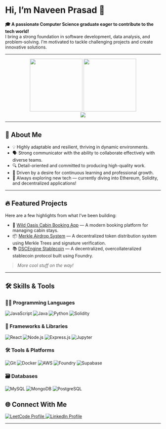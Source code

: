 # Hi, I’m Naveen Prasad 👋  

**🎓 A passionate Computer Science graduate eager to contribute to the tech world!**  
I bring a strong foundation in software development, data analysis, and problem-solving. I'm motivated to tackle challenging projects and create innovative solutions.  

---

<div align="center">
  <img src="https://github-readme-stats.vercel.app/api?username=naveenprasad07&show_icons=true&theme=dark" height="170" />
  <img src="https://github-readme-stats.vercel.app/api/top-langs/?username=naveenprasad07&layout=compact&theme=dark" height="170" />
</div>

<div align="center">
  <img src="https://github-readme-streak-stats.herokuapp.com/?user=naveenprasad07&theme=dark&hide_border=true" />
</div>

---

## 🌟 About Me  
- 💡 Highly adaptable and resilient, thriving in dynamic environments.  
- 🗣️ Strong communicator with the ability to collaborate effectively with diverse teams.  
- 🔍 Detail-oriented and committed to producing high-quality work.  
- 🚀 Driven by a desire for continuous learning and professional growth.  
- 🧠 Always exploring new tech — currently diving into Ethereum, Solidity, and decentralized applications!

---

## 🔥 Featured Projects  

Here are a few highlights from what I’ve been building:

- 🚪 [Wild Oasis Cabin Booking App](https://github.com/naveenprasad07/wild-oasis) — A modern booking platform for managing cabin stays.  
- 📦 [Merkle Airdrop System](https://github.com/naveenprasad07/merkle-airdrop) — A decentralized token distribution system using Merkle Trees and signature verification.  
- 📚 [DSCEngine Stablecoin](https://github.com/naveenprasad07/dsc-stablecoin) — A decentralized, overcollateralized stablecoin protocol built using Foundry.  

> _More cool stuff on the way!_

---

## 🛠️ Skills & Tools  

### 👨‍💻 Programming Languages  
![JavaScript](https://img.shields.io/badge/JavaScript-F7DF1E?style=for-the-badge&logo=JavaScript&logoColor=black)
![Java](https://img.shields.io/badge/Java-ED8B00?style=for-the-badge&logo=openjdk&logoColor=white)
![Python](https://img.shields.io/badge/Python-3776AB?style=for-the-badge&logo=python&logoColor=white)
![Solidity](https://img.shields.io/badge/Solidity-363636?style=for-the-badge&logo=solidity&logoColor=white)

### 📘 Frameworks & Libraries  
![React](https://img.shields.io/badge/React-20232A?style=for-the-badge&logo=react&logoColor=61DAFB)
![Node.js](https://img.shields.io/badge/Node.js-43853D?style=for-the-badge&logo=node.js&logoColor=white)
![Express.js](https://img.shields.io/badge/Express.js-404D59?style=for-the-badge)
![Jupyter](https://img.shields.io/badge/Jupyter-F37626?style=for-the-badge&logo=jupyter&logoColor=white)

### 🛠️ Tools & Platforms  
![Git](https://img.shields.io/badge/GIT-E44C30?style=for-the-badge&logo=git&logoColor=white)
![Docker](https://img.shields.io/badge/Docker-2496ED?style=for-the-badge&logo=docker&logoColor=white)
![AWS](https://img.shields.io/badge/AWS-232F3E?style=for-the-badge&logo=amazon-aws&logoColor=white)
![Foundry](https://img.shields.io/badge/Foundry-000000?style=for-the-badge&logo=ethereum&logoColor=white)
![Supabase](https://img.shields.io/badge/Supabase-3ECF8E?style=for-the-badge&logo=supabase&logoColor=white)

### 🗃️ Databases  
![MySQL](https://img.shields.io/badge/MySQL-4479A1?style=for-the-badge&logo=mysql&logoColor=white)
![MongoDB](https://img.shields.io/badge/MongoDB-4EA94B?style=for-the-badge&logo=mongodb&logoColor=white)
![PostgreSQL](https://img.shields.io/badge/PostgreSQL-316192?style=for-the-badge&logo=postgresql&logoColor=white)


## 🌐 Connect With Me  
<p align="left">
  <a href="https://www.leetcode.com/naveenacad89" target="_blank">
    <img src="https://img.shields.io/badge/LeetCode-FFA116?logo=leetcode&logoColor=black&style=for-the-badge" alt="LeetCode Profile" />
  </a>
  <a href="https://www.linkedin.com/in/naveenprasadk07/" target="_blank">
    <img src="https://img.shields.io/badge/LinkedIn-0A66C2?logo=linkedin&logoColor=white&style=for-the-badge" alt="LinkedIn Profile" />
  </a>
</p>

---
